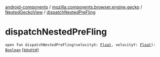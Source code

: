 [android-components](../../index.md) / [mozilla.components.browser.engine.gecko](../index.md) / [NestedGeckoView](index.md) / [dispatchNestedPreFling](./dispatch-nested-pre-fling.md)

# dispatchNestedPreFling

`open fun dispatchNestedPreFling(velocityX: `[`Float`](https://kotlinlang.org/api/latest/jvm/stdlib/kotlin/-float/index.html)`, velocityY: `[`Float`](https://kotlinlang.org/api/latest/jvm/stdlib/kotlin/-float/index.html)`): `[`Boolean`](https://kotlinlang.org/api/latest/jvm/stdlib/kotlin/-boolean/index.html) [(source)](https://github.com/mozilla-mobile/android-components/blob/master/components/browser/engine-gecko-beta/src/main/java/mozilla/components/browser/engine/gecko/NestedGeckoView.kt#L153)